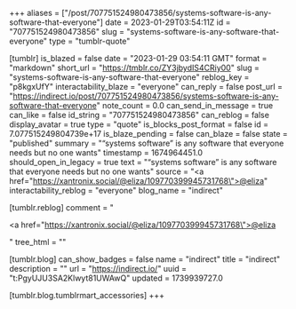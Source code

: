 +++
aliases = ["/post/707751524980473856/systems-software-is-any-software-that-everyone"]
date = 2023-01-29T03:54:11Z
id = "707751524980473856"
slug = "systems-software-is-any-software-that-everyone"
type = "tumblr-quote"

[tumblr]
is_blazed = false
date = "2023-01-29 03:54:11 GMT"
format = "markdown"
short_url = "https://tmblr.co/ZY3jbydIS4CRiy00"
slug = "systems-software-is-any-software-that-everyone"
reblog_key = "p8kgxUfY"
interactability_blaze = "everyone"
can_reply = false
post_url = "https://indirect.io/post/707751524980473856/systems-software-is-any-software-that-everyone"
note_count = 0.0
can_send_in_message = true
can_like = false
id_string = "707751524980473856"
can_reblog = false
display_avatar = true
type = "quote"
is_blocks_post_format = false
id = 7.077515249804739e+17
is_blaze_pending = false
can_blaze = false
state = "published"
summary = "“systems software” is any software that everyone needs but no one wants"
timestamp = 1674964451.0
should_open_in_legacy = true
text = "“systems software” is any software that everyone needs but no one wants"
source = "<a href=\"https://xantronix.social/@eliza/109770399945731768\">@eliza</a>"
interactability_reblog = "everyone"
blog_name = "indirect"

[tumblr.reblog]
comment = "<p><a href=\"https://xantronix.social/@eliza/109770399945731768\">@eliza</a></p>"
tree_html = ""

[tumblr.blog]
can_show_badges = false
name = "indirect"
title = "indirect"
description = ""
url = "https://indirect.io/"
uuid = "t:PgyUJU3SA2Klwyt81UWAwQ"
updated = 1739939727.0

[tumblr.blog.tumblrmart_accessories]
+++
